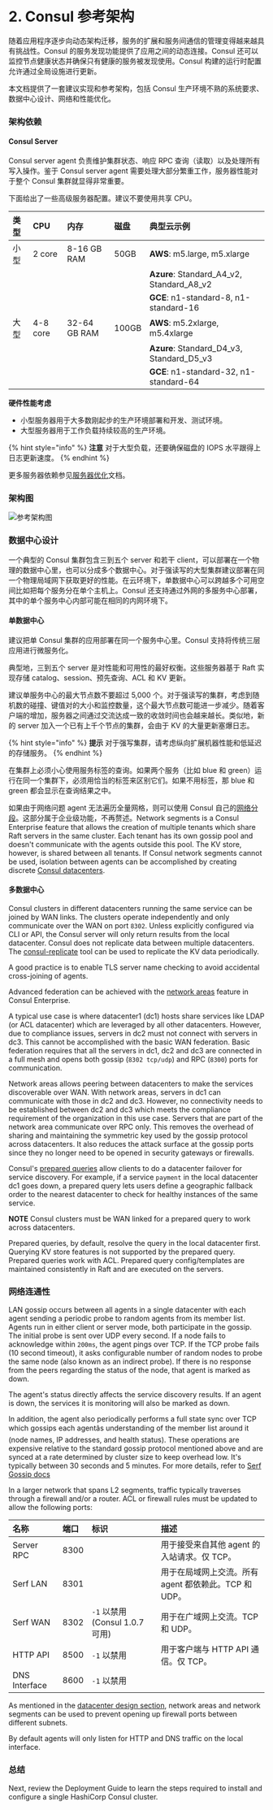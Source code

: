 # 2. Consul 参考架构

随着应用程序逐步向动态架构迁移，服务的扩展和服务间通信的管理变得越来越具有挑战性。Consul 的服务发现功能提供了应用之间的动态连接。Consul 还可以监控节点健康状态并确保只有健康的服务被发现使用。Consul 构建的运行时配置允许通过全局设施进行更新。

本文档提供了一套建议实现和参考架构，包括 Consul 生产环境不熟的系统要求、数据中心设计、网络和性能优化。

### 架构依赖 <a id="infrastructure-requirements"></a>

#### Consul Server <a id="consul-servers"></a>

Consul server agent 负责维护集群状态、响应 RPC 查询（读取）以及处理所有写入操作。鉴于 Consul server agent 需要处理大部分繁重工作，服务器性能对于整个 Consul 集群就显得非常重要。

下面给出了一些高级服务器配置。建议不要使用共享 CPU。

| 类型 | CPU | 内存 | 磁盘 | 典型云示例 |
| :--- | :--- | :--- | :--- | :--- |
| 小型 | 2 core | 8-16 GB RAM | 50GB | **AWS**: m5.large, m5.xlarge |
|  |  |  |  | **Azure**: Standard\_A4\_v2, Standard\_A8\_v2 |
|  |  |  |  | **GCE**: n1-standard-8, n1-standard-16 |
| 大型 | 4-8 core | 32-64 GB RAM | 100GB | **AWS**: m5.2xlarge, m5.4xlarge |
|  |  |  |  | **Azure**: Standard\_D4\_v3, Standard\_D5\_v3 |
|  |  |  |  | **GCE**: n1-standard-32, n1-standard-64 |

**硬件性能考虑**

* 小型服务器用于大多数刚起步的生产环境部署和开发、测试环境。
* 大型服务器用于工作负载持续较高的生产环境。

{% hint style="info" %}
**注意** 对于大型负载，还要确保磁盘的 IOPS 水平跟得上日志更新速度。
{% endhint %}

更多服务器依赖参见[服务器优化](https://www.consul.io/docs/guides/performance.html)文档。

### 架构图 <a id="infrastructure-diagram"></a>

![&#x53C2;&#x8003;&#x67B6;&#x6784;&#x56FE;](https://learn.hashicorp.com/assets/images/consul-arch.png)

### 数据中心设计 <a id="datacenter-design"></a>

一个典型的 Consul 集群包含三到五个 server 和若干 client，可以部署在一个物理的数据中心里，也可以分成多个数据中心。对于强读写的大型集群建议部署在同一个物理局域网下获取更好的性能。在云环境下，单数据中心可以跨越多个可用空间比如把每个服务分在单个主机上。Consul 还支持通过外网的多服务中心部署，其中的单个服务中心内部可能在相同的内网环境下。

#### 单数据中心 <a id="single-datacenter"></a>

建议把单 Consul 集群的应用部署在同一个服务中心里。Consul 支持将传统三层应用进行微服务化。

典型地，三到五个 server 是对性能和可用性的最好权衡。这些服务器基于 Raft 实现存储 catalog、session、预先查询、ACL 和 KV 更新。

建议单服务中心的最大节点数不要超过 5,000 个。对于强读写的集群，考虑到随机数的碰撞、键值对的大小和监控数量，这个最大节点数可能进一步减少。随着客户端的增加，服务器之间通过交流达成一致的收敛时间也会越来越长。类似地，新的 server 加入一个已有上千个节点的集群，会由于 KV 的大量更新塞爆日志。

{% hint style="info" %}
**提示** 对于强写集群，请考虑纵向扩展机器性能和低延迟的存储服务。
{% endhint %}

在集群上必须小心使用服务标签的查询。如果两个服务（比如 blue 和 green）运行在同一个集群下，必须用恰当的标签来区别它们。如果不用标签，那 blue 和 green 都会显示在查询结果之中。

如果由于网络问题 agent 无法遍历全量网格，则可以使用 Consul 自己的[网络分段](https://www.consul.io/docs/enterprise/network-segments/index.html)。这部分属于企业级功能，不再赘述。Network segments is a Consul Enterprise feature that allows the creation of multiple tenants which share Raft servers in the same cluster. Each tenant has its own gossip pool and doesn't communicate with the agents outside this pool. The KV store, however, is shared between all tenants. If Consul network segments cannot be used, isolation between agents can be accomplished by creating discrete [Consul datacenters](https://www.consul.io/docs/guides/datacenters.html).

#### 多数据中心 <a id="multiple-datacenters"></a>

Consul clusters in different datacenters running the same service can be joined by WAN links. The clusters operate independently and only communicate over the WAN on port `8302`. Unless explicitly configured via CLI or API, the Consul server will only return results from the local datacenter. Consul does not replicate data between multiple datacenters. The [consul-replicate](https://github.com/hashicorp/consul-replicate) tool can be used to replicate the KV data periodically.

A good practice is to enable TLS server name checking to avoid accidental cross-joining of agents.

Advanced federation can be achieved with the [network areas](https://www.consul.io/api/operator/area.html) feature in Consul Enterprise.

A typical use case is where datacenter1 \(dc1\) hosts share services like LDAP \(or ACL datacenter\) which are leveraged by all other datacenters. However, due to compliance issues, servers in dc2 must not connect with servers in dc3. This cannot be accomplished with the basic WAN federation. Basic federation requires that all the servers in dc1, dc2 and dc3 are connected in a full mesh and opens both gossip \(`8302 tcp/udp`\) and RPC \(`8300`\) ports for communication.

Network areas allows peering between datacenters to make the services discoverable over WAN. With network areas, servers in dc1 can communicate with those in dc2 and dc3. However, no connectivity needs to be established between dc2 and dc3 which meets the compliance requirement of the organization in this use case. Servers that are part of the network area communicate over RPC only. This removes the overhead of sharing and maintaining the symmetric key used by the gossip protocol across datacenters. It also reduces the attack surface at the gossip ports since they no longer need to be opened in security gateways or firewalls.

Consul's [prepared queries](https://www.consul.io/api/query.html) allow clients to do a datacenter failover for service discovery. For example, if a service `payment` in the local datacenter dc1 goes down, a prepared query lets users define a geographic fallback order to the nearest datacenter to check for healthy instances of the same service.

**NOTE** Consul clusters must be WAN linked for a prepared query to work across datacenters.

Prepared queries, by default, resolve the query in the local datacenter first. Querying KV store features is not supported by the prepared query. Prepared queries work with ACL. Prepared query config/templates are maintained consistently in Raft and are executed on the servers.

### 网络连通性 <a id="network-connectivity"></a>

LAN gossip occurs between all agents in a single datacenter with each agent sending a periodic probe to random agents from its member list. Agents run in either client or server mode, both participate in the gossip. The initial probe is sent over UDP every second. If a node fails to acknowledge within `200ms`, the agent pings over TCP. If the TCP probe fails \(10 second timeout\), it asks configurable number of random nodes to probe the same node \(also known as an indirect probe\). If there is no response from the peers regarding the status of the node, that agent is marked as down.

The agent's status directly affects the service discovery results. If an agent is down, the services it is monitoring will also be marked as down.

In addition, the agent also periodically performs a full state sync over TCP which gossips each agentâs understanding of the member list around it \(node names, IP addresses, and health status\). These operations are expensive relative to the standard gossip protocol mentioned above and are synced at a rate determined by cluster size to keep overhead low. It's typically between 30 seconds and 5 minutes. For more details, refer to [Serf Gossip docs](https://www.serf.io/docs/internals/gossip.html)

In a larger network that spans L2 segments, traffic typically traverses through a firewall and/or a router. ACL or firewall rules must be updated to allow the following ports:

| 名称 | 端口 | 标识 | 描述 |
| :--- | :--- | :--- | :--- |
| Server RPC | 8300 |  | 用于接受来自其他 agent 的入站请求。仅 TCP。 |
| Serf LAN | 8301 |  | 用于在局域网上交流。所有 agent 都依赖此。TCP 和 UDP。 |
| Serf WAN | 8302 | `-1` 以禁用 \(Consul 1.0.7 可用\) | 用于在广域网上交流。TCP 和 UDP。 |
| HTTP API | 8500 | `-1` 以禁用 | 用于客户端与 HTTP API  通信。仅 TCP。 |
| DNS Interface | 8600 | `-1` 以禁用 |  |

As mentioned in the [datacenter design section](https://learn.hashicorp.com/consul/advanced/day-1-operations/reference-architecture#datacenter-design), network areas and network segments can be used to prevent opening up firewall ports between different subnets.

By default agents will only listen for HTTP and DNS traffic on the local interface.

### 总结 <a id="summary"></a>

Next, review the Deployment Guide to learn the steps required to install and configure a single HashiCorp Consul cluster.

